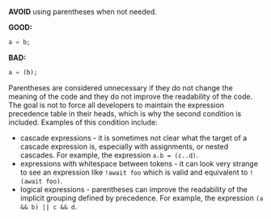 **AVOID** using parentheses when not needed.

**GOOD:**
```dart
a = b;
```

**BAD:**
```dart
a = (b);
```

Parentheses are considered unnecessary if they do not change the meaning of the
code and they do not improve the readability of the code. The goal is not to
force all developers to maintain the expression precedence table in their heads,
which is why the second condition is included. Examples of this condition
include:

* cascade expressions - it is sometimes not clear what the target of a cascade
  expression is, especially with assignments, or nested cascades. For example,
  the expression `a.b = (c..d)`.
* expressions with whitespace between tokens - it can look very strange to see
  an expression like `!await foo` which is valid and equivalent to
  `!(await foo)`.
* logical expressions - parentheses can improve the readability of the implicit
  grouping defined by precedence. For example, the expression
  `(a && b) || c && d`.
